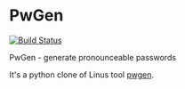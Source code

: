 # PwGen

[![Build Status](https://travis-ci.com/z0rr0/pwgen.svg?branch=master)](https://travis-ci.com/z0rr0/pwgen)

PwGen - generate pronounceable passwords

It's a python clone of Linus tool [pwgen](https://linux.die.net/man/1/pwgen).
